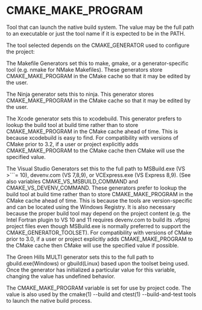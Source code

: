   

# CMAKE_MAKE_PROGRAM  
Tool that can launch the native build system.
The value may be the full path to an executable or just the tool
name if it is expected to be in the PATH.  

The tool selected depends on the CMAKE_GENERATOR used
to configure the project:  


The Makefile Generators set this to make, gmake, or
a generator-specific tool (e.g. nmake for NMake Makefiles).
These generators store CMAKE_MAKE_PROGRAM in the CMake cache
so that it may be edited by the user.

The Ninja generator sets this to ninja.
This generator stores CMAKE_MAKE_PROGRAM in the CMake cache
so that it may be edited by the user.

The Xcode generator sets this to xcodebuild.
This generator prefers to lookup the build tool at build time
rather than to store CMAKE_MAKE_PROGRAM in the CMake cache
ahead of time.  This is because xcodebuild is easy to find.
For compatibility with versions of CMake prior to 3.2, if
a user or project explicitly adds CMAKE_MAKE_PROGRAM to
the CMake cache then CMake will use the specified value.

The Visual Studio Generators set this to the full path to
MSBuild.exe (VS >```= 10), devenv.com (VS 7,8,9), or
VCExpress.exe (VS Express 8,9).
(See also variables
CMAKE_VS_MSBUILD_COMMAND and
CMAKE_VS_DEVENV_COMMAND.
These generators prefer to lookup the build tool at build time
rather than to store CMAKE_MAKE_PROGRAM in the CMake cache
ahead of time.  This is because the tools are version-specific
and can be located using the Windows Registry.  It is also
necessary because the proper build tool may depend on the
project content (e.g. the Intel Fortran plugin to VS 10 and 11
requires devenv.com to build its .vfproj project files
even though MSBuild.exe is normally preferred to support
the CMAKE_GENERATOR_TOOLSET).
For compatibility with versions of CMake prior to 3.0, if
a user or project explicitly adds CMAKE_MAKE_PROGRAM to
the CMake cache then CMake will use the specified value if
possible.

The Green Hills MULTI generator sets this to the full
path to gbuild.exe(Windows) or gbuild(Linux) based upon
the toolset being used.
Once the generator has initialized a particular value for this
variable, changing the value has undefined behavior.

  

The CMAKE_MAKE_PROGRAM variable is set for use by project code.
The value is also used by the cmake(1) --build and
ctest(1) --build-and-test tools to launch the native
build process.  

